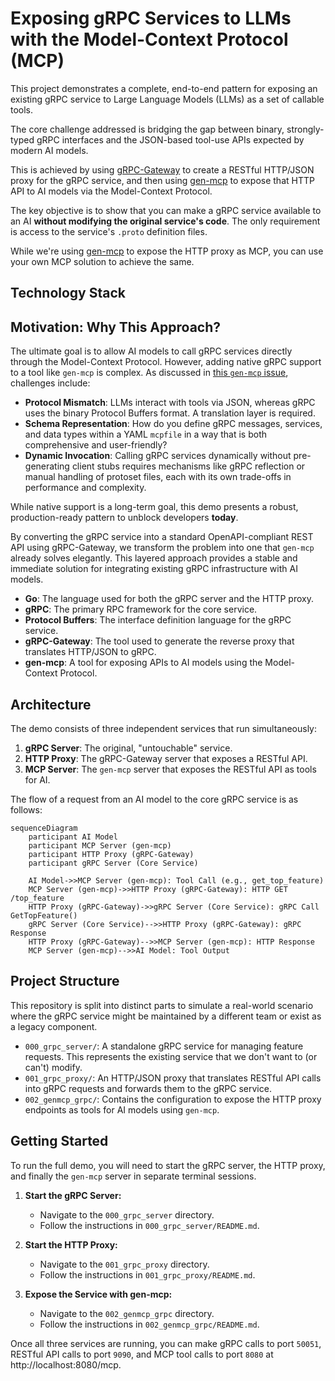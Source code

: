 # Exposing gRPC Services to LLMs with the Model-Context Protocol (MCP)

This project demonstrates a complete, end-to-end pattern for exposing an existing gRPC service to Large Language Models (LLMs) as a set of callable tools.

The core challenge addressed is bridging the gap between binary, strongly-typed gRPC interfaces and the JSON-based tool-use APIs expected by modern AI models. 

This is achieved by using [gRPC-Gateway](https://github.com/grpc-ecosystem/grpc-gateway) to create a RESTful HTTP/JSON proxy for the gRPC service, and then using [gen-mcp](https://github.com/genmcp/gen-mcp) to expose that HTTP API to AI models via the Model-Context Protocol.

The key objective is to show that you can make a gRPC service available to an AI **without modifying the original service's code**. The only requirement is access to the service's `.proto` definition files.

While we're using [gen-mcp](https://github.com/genmcp/gen-mcp) to expose the HTTP proxy as MCP, you can use your own MCP solution to achieve the same.

## Technology Stack

## Motivation: Why This Approach?

The ultimate goal is to allow AI models to call gRPC services directly through the Model-Context Protocol. However, adding native gRPC support to a tool like `gen-mcp` is complex. As discussed in [this `gen-mcp` issue](https://github.com/genmcp/gen-mcp/issues/145), challenges include:

- **Protocol Mismatch**: LLMs interact with tools via JSON, whereas gRPC uses the binary Protocol Buffers format. A translation layer is required.
- **Schema Representation**: How do you define gRPC messages, services, and data types within a YAML `mcpfile` in a way that is both comprehensive and user-friendly?
- **Dynamic Invocation**: Calling gRPC services dynamically without pre-generating client stubs requires mechanisms like gRPC reflection or manual handling of protoset files, each with its own trade-offs in performance and complexity.

While native support is a long-term goal, this demo presents a robust, production-ready pattern to unblock developers **today**.

By converting the gRPC service into a standard OpenAPI-compliant REST API using gRPC-Gateway, we transform the problem into one that `gen-mcp` already solves elegantly. This layered approach provides a stable and immediate solution for integrating existing gRPC infrastructure with AI models.

*   **Go**: The language used for both the gRPC server and the HTTP proxy.
*   **gRPC**: The primary RPC framework for the core service.
*   **Protocol Buffers**: The interface definition language for the gRPC service.
*   **gRPC-Gateway**: The tool used to generate the reverse proxy that translates HTTP/JSON to gRPC.
*   **gen-mcp**: A tool for exposing APIs to AI models using the Model-Context Protocol.

## Architecture

The demo consists of three independent services that run simultaneously:

1.  **gRPC Server**: The original, "untouchable" service.
2.  **HTTP Proxy**: The gRPC-Gateway server that exposes a RESTful API.
3.  **MCP Server**: The `gen-mcp` server that exposes the RESTful API as tools for AI.

The flow of a request from an AI model to the core gRPC service is as follows:

```mermaid
sequenceDiagram
    participant AI Model
    participant MCP Server (gen-mcp)
    participant HTTP Proxy (gRPC-Gateway)
    participant gRPC Server (Core Service)

    AI Model->>MCP Server (gen-mcp): Tool Call (e.g., get_top_feature)
    MCP Server (gen-mcp)->>HTTP Proxy (gRPC-Gateway): HTTP GET /top_feature
    HTTP Proxy (gRPC-Gateway)->>gRPC Server (Core Service): gRPC Call GetTopFeature()
    gRPC Server (Core Service)-->>HTTP Proxy (gRPC-Gateway): gRPC Response
    HTTP Proxy (gRPC-Gateway)-->>MCP Server (gen-mcp): HTTP Response
    MCP Server (gen-mcp)-->>AI Model: Tool Output
```

## Project Structure

This repository is split into distinct parts to simulate a real-world scenario where the gRPC service might be maintained by a different team or exist as a legacy component.

-   `000_grpc_server/`: A standalone gRPC service for managing feature requests. This represents the existing service that we don't want to (or can't) modify.
-   `001_grpc_proxy/`: An HTTP/JSON proxy that translates RESTful API calls into gRPC requests and forwards them to the gRPC service.
-   `002_genmcp_grpc/`: Contains the configuration to expose the HTTP proxy endpoints as tools for AI models using `gen-mcp`.

## Getting Started

To run the full demo, you will need to start the gRPC server, the HTTP proxy, and finally the `gen-mcp` server in separate terminal sessions.

1.  **Start the gRPC Server:**
    *   Navigate to the `000_grpc_server` directory.
    *   Follow the instructions in `000_grpc_server/README.md`.

2.  **Start the HTTP Proxy:**
    *   Navigate to the `001_grpc_proxy` directory.
    *   Follow the instructions in `001_grpc_proxy/README.md`.

3.  **Expose the Service with gen-mcp:**
    *   Navigate to the `002_genmcp_grpc` directory.
    *   Follow the instructions in `002_genmcp_grpc/README.md`.

Once all three services are running, you can make gRPC calls to port `50051`, RESTful API calls to port `9090`, and MCP tool calls to port `8080` at http://localhost:8080/mcp.
